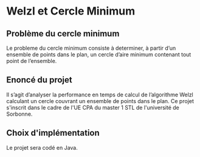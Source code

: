# Welzl et Cercle Minimum

## Problème du cercle minimum
Le probleme du cercle minimum consiste à determiner, à partir d’un ensemble de points dans le plan, un cercle d’aire minimum contenant tout point de l’ensemble.

## Enoncé du projet
Il s’agit d’analyser la performance en temps de calcul de l’algorithme Welzl calculant un cercle couvrant un ensemble de points dans le plan. Ce projet s'inscrit dans le cadre de l'UE CPA du master 1 STL de l'université de Sorbonne. 

## Choix d'implémentation
Le projet sera codé en Java. 
